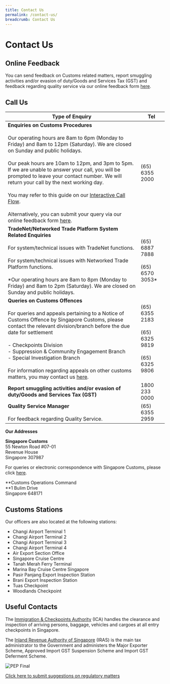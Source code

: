 ```yaml
---
title: Contact Us
permalink: /contact-us/
breadcrumb: Contact Us
---
```


# Contact Us

## Online Feedback

You can send feedback on Customs related matters, report smuggling activities and/or evasion of duty/Goods and Services Tax (GST) and feedback regarding quality service via our online feedback form  [here](https://www.customs.gov.sg/feedback).

## Call Us

| Type of Enquiry  | Tel |
|------------------|-----|
| **Enquiries on Customs Procedures**<br> <br>Our operating hours are 8am to 6pm (Monday to Friday) and 8am to 12pm (Saturday). We are closed on Sunday and public holidays.<br><br>Our peak hours are 10am to 12pm, and 3pm to 5pm. If we are unable to answer your call, you will be prompted to leave your contact number. We will return your call by the next working day.<br><br>You may refer to this guide on our  [Interactive Call Flow](https://www.customs.gov.sg/-/media/cus/files/contact-us/guide-to-interactive-call-flow-nov-2019.pdf?la=en&hash=987EECAC2A3E7A2F8F76C3892B5404BDB9978151).<br><br>Alternatively, you can submit your query via our online feedback form  [here](https://www.customs.gov.sg/feedback).  |(65) 6355 2000|
|**TradeNet/Networked Trade Platform System Related Enquiries**<br><br>For system/technical issues with TradeNet functions.<br><br>For system/technical issues with Networked Trade Platform functions.<br><br>*Our operating hours are 8am to 8pm (Monday to Friday) and 8am to 2pm (Saturday). We are closed on Sunday and public holidays.|(65) 6887 7888<br><br>(65) 6570 3053*|
|**Queries on Customs Offences**<br><br> For queries and appeals pertaining to a Notice of Customs Offence by Singapore Customs, please contact the relevant division/branch before the due date for settlement <br><br>- Checkpoints Division<br>- Suppression & Community Engagement Branch<br>- Special Investigation Branch <br><br>For information regarding appeals on other customs matters, you may contact us  [here](https://www.customs.gov.sg/feedback).|(65) 6355 2183<br><br>(65) 6325 9819<br><br>(65) 6325 9806|
|**Report smuggling activities and/or evasion of duty/Goods and Services Tax (GST)**|1800 233 0000|
|**Quality** **Service Manager**<br><br>For feedback regarding Quality Service.|(65) 6355 2959|

**Our Addresses**

**Singapore Customs**  
55 Newton Road #07-01  
Revenue House  
Singapore 307987  
  
For queries or electronic correspondence with Singapore Customs, please click  [here](https://www.customs.gov.sg/feedback).

**Customs Operations Command  
**1 Bulim Drive  
Singapore 648171

## Customs Stations

Our officers are also located at the following stations:

-   Changi Airport Terminal 1
-   Changi Airport Terminal 2
-   Changi Airport Terminal 3
-   Changi Airport Terminal 4
-   Air Export Section Office
-   Singapore Cruise Centre
-   Tanah Merah Ferry Terminal
-   Marina Bay Cruise Centre Singapore
-   Pasir Panjang Export Inspection Station
-   Brani Export Inspection Station
-   Tuas Checkpoint
-   Woodlands Checkpoint

## Useful Contacts

The [Immigration & Checkpoints Authority](http://www.ica.gov.sg/)  (ICA) handles the clearance and inspection of arriving persons, baggage, vehicles and cargoes at all entry checkpoints in Singapore.

The [Inland Revenue Authority of Singapore](http://www.iras.gov.sg/)  (IRAS) is the main tax administrator to the Government and administers the Major Exporter Scheme, Approved Import GST Suspension Scheme and Import GST Deferment Scheme.

![PEP Final](https://www.customs.gov.sg/-/media/cus/images/common/pep-final.jpg)

[Click here to submit suggestions on regulatory matters](https://www.mti.gov.sg/proenterprisepanel)
